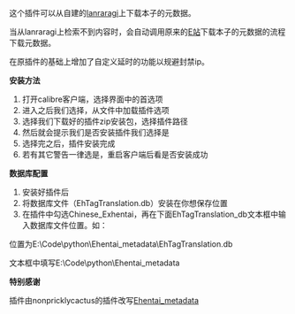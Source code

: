 这个插件可以从自建的[lanraragi](https://github.com/Difegue/LANraragi)上下载本子的元数据。

当从lanraragi上检索不到内容时，会自动调用原来的[E站](https://e-hentai.org/)下载本子的元数据的流程下载元数据。

在原插件的基础上增加了自定义延时的功能以规避封禁ip。

**安装方法**

1. 打开calibre客户端，选择界面中的首选项
2. 进入之后我们选择，从文件中加载插件选项
3. 选择我们下载好的插件zip安装包，选择插件路径
4. 然后就会提示我们是否安装插件我们选择是
5. 选择完之后，插件安装完成
6. 若有其它警告一律选是，重启客户端后看是否安装成功


**数据库配置**

1. 安装好插件后
2. 将数据库文件（EhTagTranslation.db）安装在你想保存位置
3. 在插件中勾选Chinese_Exhentai，再在下面EhTagTranslation_db文本框中输入数据库文件位置。如：

位置为E:\Code\python\Ehentai_metadata\EhTagTranslation.db

文本框中填写E:\Code\python\Ehentai_metadata

**特别感谢**

插件由nonpricklycactus的插件改写​​[Ehentai_metadata](https://github.com/nonpricklycactus/Ehentai_metadata)

